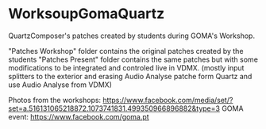 # WorksoupGomaQuartz
QuartzComposer's patches created by students during GOMA's Workshop.

"Patches Workshop" folder contains the original patches created by the students
"Patches Present" folder contains the same patches but with some modifications to be integrated and controled live in VDMX.
(mostly input splitters to the exterior and erasing Audio Analyse patche form Quartz and use Audio Analyse from VDMX)

Photos from the workshops: https://www.facebook.com/media/set/?set=a.516131065218872.1073741831.499350966896882&type=3
GOMA event: https://www.facebook.com/goma.pt

